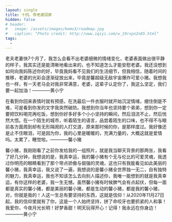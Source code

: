 ```yaml
---
layout: single
title: 十四、带老婆回家
hidden: false
# header:
#   image: /assets/images/kemu3/roadmap.jpg
#   caption: "Photo credit: http://www.iqiyi.com/w_19rxpn2n85.html"
tags:
  - 
---
```


老夫老妻快7个月了，我怎么会看不出老婆细微的情绪变化，老婆表面做出很平静的样子，我其实还是能清晰地看出来的，也不知道怎么才能安慰老婆。我还没想到如何向我妈陈述你的好，毕竟我妈看不见我们的生活细节，但我相信，随着时间的推移，老婆的光彩会逐渐绽放出来，毕竟是馨超级无敌宇宙爆炸可爱小猪。我想我也一样，有一天老马会对我非常满意，老婆，这辈子认定你了，我这么坚定，我们要一起加油！————黄小宁

在看到你回来表情时就有预感，在洗最后一件衣服时就开始沉淀情绪，绷住倒是不难，可是看到你发的文字我突然破防。我想到你当年也坚持要个弟弟，想到你一定要把饮料喝完再吃饭，想到你好多好多个小小坚持的瞬间，然后泪流不止，然后恍然大悟。在一个陌生的城市，听着陌生的语言，品尝着陌生的口味，也不得不与眼前各方面周到却有无形隔阂的人打交道，原来那时候的你，是那样度过。我好像还是止不住眼泪，可是因为你，我的心里是暖暖的，充满力量的，大概这就是爱情吗。太累了，睡觉啦。————馨小猪

馨小猪，我刚刚看了之前你发给我的一组照片，就是我当聊天背景的那两张，我看了好几分钟，我想说的是，我真幸运，我的馨小猪有个无与伦比的可爱灵魂，我透过你明亮的眼睛看到了那个带点骄傲与倔强的灵魂，这也只有我能看见如此美丽的馨小猪，我真幸运，我又说了一遍，我想说的是馨小猪全世界独一无二，自有独特的魅力，我真幸运，我也不知该怎么去向别人描述你，我唯一能想到的就是我真幸运，有你这样的老婆，我一生无憾。虽然馨小猪有时候脾气会有点起伏，但每一面都是真实的馨小猪，都是美丽的馨小猪，都是生动的馨小猪，都是我的馨小猪，对，你就是我的！人这一生总有要坚持的东西，这就是信仰！从2020年11月27日起，我的信仰里就有了你，这是一个人始终坚持，拼了命咬牙也要抓紧的人和事！我爱你，今夜月光长明！好梦香甜！明天玩得开心！记得！我永远在你身边！————黄小宁

